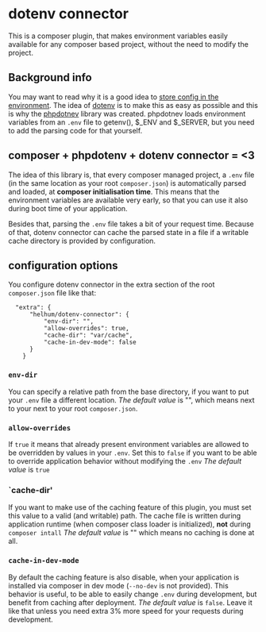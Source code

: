 # dotenv connector

This is a composer plugin, that makes environment
variables easily available for any composer based project,
without the need to modify the project.

## Background info
You may want to read why it is a good idea to [store config in the environment](http://12factor.net/config).
The idea of [dotenv](http://opensoul.org/2012/07/24/dotenv/) is to make this as easy as possible and this is why
the [phpdotnev](https://github.com/vlucas/phpdotenv) library was created.
phpdotnev loads environment variables from an `.env` file to getenv(), $_ENV and $_SERVER, but you need to
add the parsing code for that yourself.

## composer + phpdotenv + dotenv connector = <3
The idea of this library is, that every composer managed project, a `.env` file (in the same location as your root `composer.json`)
is automatically parsed and loaded, at **composer initialisation time**. This means that the environment variables
are available very early, so that you can use it also during boot time of your application.

Besides that, parsing the `.env` file takes a bit of your request time. Because of that, dotenv connector
can cache the parsed state in a file if a writable cache directory is provided by configuration.

## configuration options

You configure dotenv connector in the extra section of the root `composer.json` file like that:

```
  "extra": {
      "helhum/dotenv-connector": {
          "env-dir": "",
          "allow-overrides": true,
          "cache-dir": "var/cache",
          "cache-in-dev-mode": false
      }
    }
```

### `env-dir`
You can specify a relative path from the base directory, if you want to put your `.env` file a different location.
*The default value* is "", which means next to your next to your root `composer.json`.

### `allow-overrides`
If `true` it means that already present environment variables are allowed to be overridden by values in your `.env`.
Set this to `false` if you want to be able to override application behavior without modifying the `.env`
*The default value* is `true`

### `cache-dir' 
If you want to make use of the caching feature of this plugin, you must set this value to a valid (and writable) path.
The cache file is written during application runtime (when composer class loader is initialized), **not** during `composer intall`
*The default value* is "" which means no caching is done at all.

### `cache-in-dev-mode`
By default the caching feature is also disable, when your application is installed via composer in dev mode (`--no-dev` is not provided).
This behavior is useful, to be able to easily change `.env` during development, but benefit from caching after deployment.
*The default value* is `false`. Leave it like that unless you need extra 3% more speed for your requests during development.
